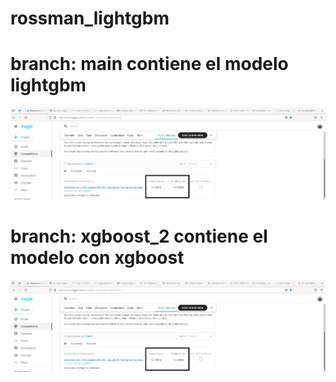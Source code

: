 # rossman_lightgbm


# branch: main contiene el modelo lightgbm

![score kaggle rossmann](./ligthgbm_rossmann.png)

# branch: xgboost_2 contiene el modelo con xgboost

![score kaggle rossmann](./ligthgbm_rossmann.png)
